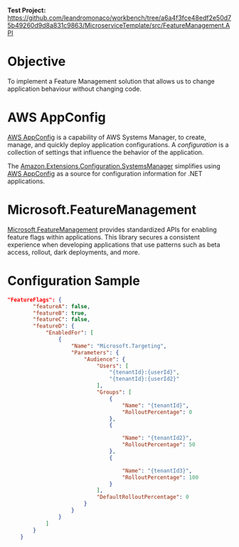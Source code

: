 **Test Project:** https://github.com/leandromonaco/workbench/tree/a6a4f3fce48edf2e50d75b49260d9d8a831c9863/MicroserviceTemplate/src/FeatureManagement.API
# Objective

To implement a Feature Management solution that allows us to change application behaviour without changing code.

# AWS AppConfig

[AWS AppConfig](https://docs.aws.amazon.com/appconfig/latest/userguide/what-is-appconfig.html "https://docs.aws.amazon.com/appconfig/latest/userguide/what-is-appconfig.html") is a capability of AWS Systems Manager, to create, manage, and quickly deploy application configurations. A _configuration_ is a collection of settings that influence the behavior of the application.

The [Amazon.Extensions.Configuration.SystemsManager](https://github.com/aws/aws-dotnet-extensions-configuration "https://github.com/aws/aws-dotnet-extensions-configuration") simplifies using [AWS AppConfig](https://docs.aws.amazon.com/appconfig/latest/userguide/what-is-appconfig.html "https://docs.aws.amazon.com/appconfig/latest/userguide/what-is-appconfig.html") as a source for configuration information for .NET applications.

# Microsoft.FeatureManagement

[Microsoft.FeatureManagement](https://github.com/microsoft/FeatureManagement-Dotnet "https://github.com/microsoft/FeatureManagement-Dotnet") provides standardized APIs for enabling feature flags within applications. This library secures a consistent experience when developing applications that use patterns such as beta access, rollout, dark deployments, and more.

# Configuration Sample

```json
"FeatureFlags": {
        "featureA": false,
        "featureB": true,
        "featureC": false,
        "featureD": {
            "EnabledFor": [
                {
                    "Name": "Microsoft.Targeting",
                    "Parameters": {
                        "Audience": {
                            "Users": [
                                "{tenantId}:{userId}",
                                "{tenantId}:{userId2}"
                            ],
                            "Groups": [
                                {
                                    "Name": "{tenantId}",
                                    "RolloutPercentage": 0
                                },
                                {

                                    "Name": "{tenantId2}",
                                    "RolloutPercentage": 50
                                },
                                {

                                    "Name": "{tenantId3}",
                                    "RolloutPercentage": 100
                                }
                            ],
                            "DefaultRolloutPercentage": 0
                        }
                    }
                }
            ]
        }
    }
```

